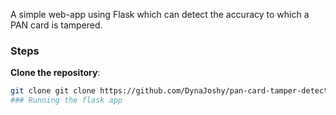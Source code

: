 A simple web-app using Flask which can detect the accuracy to which a PAN card is tampered.
### Steps

 **Clone the repository**:
   ```bash
   git clone git clone https://github.com/DynaJoshy/pan-card-tamper-detection.git
 ### Running the flask app
